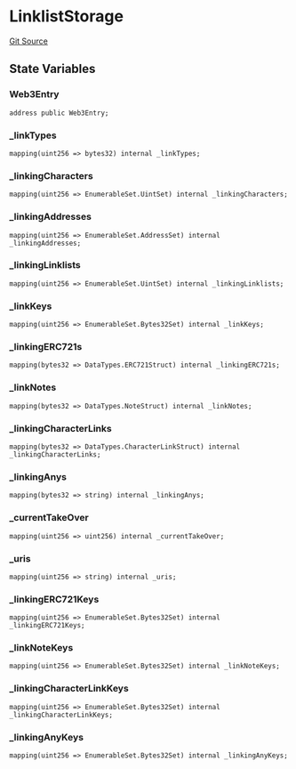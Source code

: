 # LinklistStorage
[Git Source](https://github.com/Crossbell-Box/Crossbell-Contracts/blob/7dd103c70343d6410d08f7bb25b0b513c4d92016/contracts/storage/LinklistStorage.sol)


## State Variables
### Web3Entry

```solidity
address public Web3Entry;
```


### _linkTypes

```solidity
mapping(uint256 => bytes32) internal _linkTypes;
```


### _linkingCharacters

```solidity
mapping(uint256 => EnumerableSet.UintSet) internal _linkingCharacters;
```


### _linkingAddresses

```solidity
mapping(uint256 => EnumerableSet.AddressSet) internal _linkingAddresses;
```


### _linkingLinklists

```solidity
mapping(uint256 => EnumerableSet.UintSet) internal _linkingLinklists;
```


### _linkKeys

```solidity
mapping(uint256 => EnumerableSet.Bytes32Set) internal _linkKeys;
```


### _linkingERC721s

```solidity
mapping(bytes32 => DataTypes.ERC721Struct) internal _linkingERC721s;
```


### _linkNotes

```solidity
mapping(bytes32 => DataTypes.NoteStruct) internal _linkNotes;
```


### _linkingCharacterLinks

```solidity
mapping(bytes32 => DataTypes.CharacterLinkStruct) internal _linkingCharacterLinks;
```


### _linkingAnys

```solidity
mapping(bytes32 => string) internal _linkingAnys;
```


### _currentTakeOver

```solidity
mapping(uint256 => uint256) internal _currentTakeOver;
```


### _uris

```solidity
mapping(uint256 => string) internal _uris;
```


### _linkingERC721Keys

```solidity
mapping(uint256 => EnumerableSet.Bytes32Set) internal _linkingERC721Keys;
```


### _linkNoteKeys

```solidity
mapping(uint256 => EnumerableSet.Bytes32Set) internal _linkNoteKeys;
```


### _linkingCharacterLinkKeys

```solidity
mapping(uint256 => EnumerableSet.Bytes32Set) internal _linkingCharacterLinkKeys;
```


### _linkingAnyKeys

```solidity
mapping(uint256 => EnumerableSet.Bytes32Set) internal _linkingAnyKeys;
```


